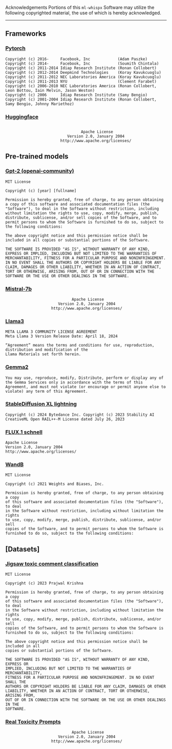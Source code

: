 Acknowledgements
Portions of this `ml-whispx` Software may utilize the following copyrighted 
material, the use of which is hereby acknowledged.

_____________________

## Frameworks

### [Pytorch](https://pytorch.org/)

```
Copyright (c) 2016-     Facebook, Inc            (Adam Paszke)
Copyright (c) 2014-     Facebook, Inc            (Soumith Chintala)
Copyright (c) 2011-2014 Idiap Research Institute (Ronan Collobert)
Copyright (c) 2012-2014 Deepmind Technologies    (Koray Kavukcuoglu)
Copyright (c) 2011-2012 NEC Laboratories America (Koray Kavukcuoglu)
Copyright (c) 2011-2013 NYU                      (Clement Farabet)
Copyright (c) 2006-2010 NEC Laboratories America (Ronan Collobert, Leon Bottou, Iain Melvin, Jason Weston)
Copyright (c) 2006      Idiap Research Institute (Samy Bengio)
Copyright (c) 2001-2004 Idiap Research Institute (Ronan Collobert, Samy Bengio, Johnny Mariethoz)
```

### [Huggingface](https://github.com/huggingface)

```Copyright 2018- The Hugging Face team. All rights reserved.

                                 Apache License
                           Version 2.0, January 2004
                        http://www.apache.org/licenses/
```

## Pre-trained models

### [Gpt-2 (openai-community)](https://huggingface.co/openai-community/gpt2)

```
MIT License

Copyright (c) [year] [fullname]

Permission is hereby granted, free of charge, to any person obtaining a copy of this software and associated documentation files (the "Software"), to deal in the Software without restriction, including without limitation the rights to use, copy, modify, merge, publish, distribute, sublicense, and/or sell copies of the Software, and to permit persons to whom the Software is furnished to do so, subject to the following conditions:

The above copyright notice and this permission notice shall be included in all copies or substantial portions of the Software.

THE SOFTWARE IS PROVIDED "AS IS", WITHOUT WARRANTY OF ANY KIND, EXPRESS OR IMPLIED, INCLUDING BUT NOT LIMITED TO THE WARRANTIES OF MERCHANTABILITY, FITNESS FOR A PARTICULAR PURPOSE AND NONINFRINGEMENT. IN NO EVENT SHALL THE AUTHORS OR COPYRIGHT HOLDERS BE LIABLE FOR ANY CLAIM, DAMAGES OR OTHER LIABILITY, WHETHER IN AN ACTION OF CONTRACT, TORT OR OTHERWISE, ARISING FROM, OUT OF OR IN CONNECTION WITH THE SOFTWARE OR THE USE OR OTHER DEALINGS IN THE SOFTWARE.
```


### [Mistral-7b](https://huggingface.co/mistralai/Mistral-7B-v0.1)

```
                             Apache License
                       Version 2.0, January 2004
                    http://www.apache.org/licenses/
```

### [Llama3](https://huggingface.co/meta-llama/Meta-Llama-3-8B/blob/main/LICENSE)

```
META LLAMA 3 COMMUNITY LICENSE AGREEMENT
Meta Llama 3 Version Release Date: April 18, 2024

“Agreement” means the terms and conditions for use, reproduction, distribution and modification of the
Llama Materials set forth herein.
```


### [Gemma2](https://ai.google.dev/gemma/terms)

```
You may use, reproduce, modify, Distribute, perform or display any of the Gemma Services only in accordance with the terms of this Agreement, and must not violate (or encourage or permit anyone else to violate) any term of this Agreement.
```

### [StableDiffusion XL lightning](https://huggingface.co/ByteDance/SDXL-Lightning/blob/main/LICENSE.md)

```
Copyright (c) 2024 Bytedance Inc. Copyright (c) 2023 Stability AI CreativeML Open RAIL++-M License dated July 26, 2023

```

### [FLUX.1 schnell](https://github.com/black-forest-labs/flux/blob/main/model_licenses/LICENSE-FLUX1-schnell)

```
Apache License
Version 2.0, January 2004
http://www.apache.org/licenses/
```


### [WandB]()

```
MIT License

Copyright (c) 2021 Weights and Biases, Inc.

Permission is hereby granted, free of charge, to any person obtaining a copy
of this software and associated documentation files (the "Software"), to deal
in the Software without restriction, including without limitation the rights
to use, copy, modify, merge, publish, distribute, sublicense, and/or sell
copies of the Software, and to permit persons to whom the Software is
furnished to do so, subject to the following conditions:
```

## [Datasets]

### [Jigsaw toxic comment classification](https://github.com/praj2408/Jigsaw-Toxic-Comment-Classification/blob/main/LICENSE)

```
MIT License

Copyright (c) 2023 Prajwal Krishna

Permission is hereby granted, free of charge, to any person obtaining a copy
of this software and associated documentation files (the "Software"), to deal
in the Software without restriction, including without limitation the rights
to use, copy, modify, merge, publish, distribute, sublicense, and/or sell
copies of the Software, and to permit persons to whom the Software is
furnished to do so, subject to the following conditions:

The above copyright notice and this permission notice shall be included in all
copies or substantial portions of the Software.

THE SOFTWARE IS PROVIDED "AS IS", WITHOUT WARRANTY OF ANY KIND, EXPRESS OR
IMPLIED, INCLUDING BUT NOT LIMITED TO THE WARRANTIES OF MERCHANTABILITY,
FITNESS FOR A PARTICULAR PURPOSE AND NONINFRINGEMENT. IN NO EVENT SHALL THE
AUTHORS OR COPYRIGHT HOLDERS BE LIABLE FOR ANY CLAIM, DAMAGES OR OTHER
LIABILITY, WHETHER IN AN ACTION OF CONTRACT, TORT OR OTHERWISE, ARISING FROM,
OUT OF OR IN CONNECTION WITH THE SOFTWARE OR THE USE OR OTHER DEALINGS IN THE
SOFTWARE.
```

### [Real Toxicity Prompts](https://huggingface.co/datasets/allenai/real-toxicity-prompts)

```
                             Apache License
                       Version 2.0, January 2004
                    http://www.apache.org/licenses/
```